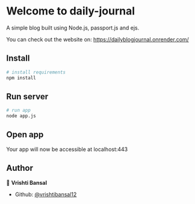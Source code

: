 # Welcome to daily-journal

A simple blog built using Node.js, passport.js and ejs.

You can check out the website on: https://dailyblogjournal.onrender.com/
## Install

```bash
# install requirements
npm install
```

## Run server

```bash
# run app
node app.js
```

## Open app

Your app will now be accessible at localhost:443

## Author

👤 **Vrishti Bansal**

- Github: [@vrishtibansal12](https://github.com/vrishtibansal12)
